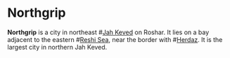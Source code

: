 # Northgrip

**Northgrip** is a city in northeast #[Jah Keved](locations/jah-keved) on Roshar. It lies on a bay adjacent to the eastern #[Reshi Sea](locations/reshi-sea), near the border with #[Herdaz](locations/herdaz). It is the largest city in northern Jah Keved.
